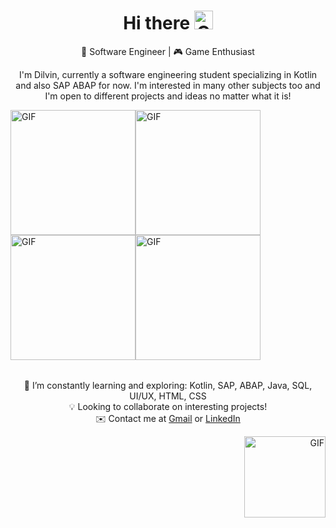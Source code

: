 <h1 align="center">
  Hi there
  <img src="https://github.com/dilvinagachanli/dilvinagachanli/assets/76446784/c8cdf645-8fd1-46e5-ae71-70928561d4cb" alt="GIF" width="30">
</h1>

<p align="center">
  🚀 Software Engineer | 🎮 Game Enthusiast
</p>

<p align="center">
  I'm Dilvin, currently a software engineering student specializing in Kotlin and also SAP ABAP for now. I'm interested in many other subjects too and I'm open to different projects and ideas no matter what it is!
</p>

<table align="center">
      <img src="https://github.com/dilvinagachanli/dilvinagachanli/assets/76446784/174e4208-3fa2-4516-bbc1-04520b4ea5be" alt="GIF" width="200">
      <img src="https://github.com/dilvinagachanli/dilvinagachanli/assets/76446784/174e4208-3fa2-4516-bbc1-04520b4ea5be" alt="GIF" width="200">
  <img src="https://github.com/dilvinagachanli/dilvinagachanli/assets/76446784/174e4208-3fa2-4516-bbc1-04520b4ea5be" alt="GIF" width="200">
  <img src="https://github.com/dilvinagachanli/dilvinagachanli/assets/76446784/174e4208-3fa2-4516-bbc1-04520b4ea5be" alt="GIF" width="200">
</table>


<p align="center">
  🌱 I’m constantly learning and exploring: Kotlin, SAP, ABAP, Java, SQL, UI/UX, HTML, CSS
  <br>
  💡 Looking to collaborate on interesting projects!
  <br>
  ✉️ Contact me at <a href="mailto:dilvinagachanli@gmail.com">Gmail</a> or <a href="https://www.linkedin.com/in/dilvin-ağaçhanlı-61b6021bb">LinkedIn</a>
</p>


<p align="right">
      <img src="https://github.com/dilvinagachanli/dilvinagachanli/assets/76446784/86cd5af1-4605-4614-9d3e-dcdb7d58de4f" alt="GIF" width="130">
</p>
